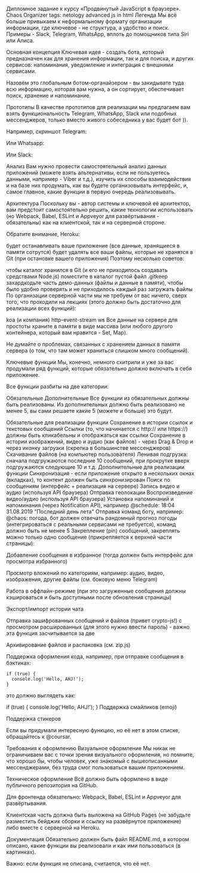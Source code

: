 Дипломное задание к курсу «Продвинутый JavaScript в браузере». Chaos Organizer
tags: netology advanced js in html
Легенда
Мы всё больше привыкаем к неформальному формату организации информации, где ключевое - не структура, а удобство и поиск. Примеры - Slack, Telegram, WhatsApp, вплоть до помощников типа Siri или Алиса.

Основная концепция
Ключевая идея - создать бота, который предназначен как для хранения информации, так и для поиска, и других сервисов: напоминания, уведомление и интеграция с внешними сервисами.

Назовём это глобальным ботом-органайзером - вы закидывате туда всю информацию, которая вам нужна, а он сортирует, обеспечивает поиск, хранение и напоминание.

Прототипы
В качестве прототипов для реализации мы предлагаем вам взять функциональность Telegram, WhatsApp, Slack или подобных мессенджеров, только вместо живого собеседника у вас будет бот )).

Например, скриншот Telegram:



Или Whatsapp:



Или Slack:



Анализ
Вам нужно провести самостоятельный анализ данных приложений (можете взять альтернативы, если не пользуетесь данными, например - Viber и т.д.), изучить их способы взаимодействия и на базе них продумать, как вы будете организовывать интерфейс, и, самое главное, какие функции в первую очередь реализовывать.

Архитектура
Поскольку вы - автор системы и ключевой её архитектор, вам предстоит самостоятельно решить, какие технологии использовать (но Webpack, Babel, ESLint и Appveyor для развёртывания - обязательны) как на клиентской, так и на серверной стороне.

Обратите внимание, Heroku:

будет останавливать ваше приложение (все данные, хранящиеся в памяти сотрутся)
будет удалять все ваши файлы, которые не хранятся в Git (при остановке вашего приложения)
Поэтому несколько советов:

чтобы каталог хранился в Git (и его не приходилось создавать средствами Node.js) поместите в каталог пустой файл .gitkeep
захардкодьте часть демо-данных (файлы и данные в памяти), чтобы было удобно проверять и не приходилось каждый раз загружать файлы
По организации серверной части мы не требуем от вас ничего, сверх того, что проходили на лекциях (этого должно быть достаточно для реализации всех функций):

koa (и компания)
http-event-stream
ws
Все данные на сервере для простоты храните в памяти в виде массива (или любого другого контейнера, который вам нравится - Set, Map).

Не думайте о проблемах, связанных с хранением данных в памяти сервера (о том, что там может храниться слишком много сообщений).

Ключевые функции
Мы, конечно, немного схитрили и уже за вас продумали ряд функций, которые обязательно должно включать в себя приложение.

Все функции разбиты на две категории:

Обязательные
Дополнительные
Все функции из обязательных должны быть реализованы. Из дополнительных должно быть реализовано не менее 5, вы сами решаете какие 5 (можете и больше) это будут.

Обязательные для реализации функции
Сохранение в истории ссылок и текстовых сообщений
Ссылки (то, что начинается с http:// или https://) должны быть кликабельны и отображаться как ссылки
Сохранение в истории изображений, видео и аудио (как файлов) - через Drag & Drop и через иконку загрузки (скрепка в большинстве мессенджеров)
Скачивание файлов (на компьютер пользователя)
Ленивая подгрузка: сначала подгружаются последние 10 сообщений, при прокрутке вверх подгружаются следующие 10 и т.д.
Дополнительные для реализации функции
Синхронизация - если приложение открыто в нескольких окнах (вкладках), то контент должен быть синхронизирован
Поиск по сообщениям (интерфейс + реализация на сервере)
Запись видео и аудио (используя API браузера)
Отправка геолокации
Воспроизведение видео/аудио (используя API браузера)
Установка напоминаний и напоминания (через Notification API), например @schedule: 18:04 31.08.2019 "Последний день лета"
Отправка команд боту, например: @chaos: погода, бот должен отвечать рандомный прогноз погоды (интегрироваться с реальными сервисами не требуется), команд должно быть не менее 5
Закрепление (pin) сообщений, закреплять можно только одно сообщение (прикрепляется к верхней части страницы):


Добавление сообщения в избранное (тогда должен быть интерфейс для просмотра избранного)

Просмотр вложений по категориям, например: аудио, видео, изображения, другие файлы (см. боковую меню Telegram)

Работа в оффлайн-режиме (при это загруженные сообщения должны кэшироваться и быть доступными после обновления страницы)

Экспорт/импорт истории чата

Отправка зашифрованных сообщений и файлов (привет crypto-js!) с просмотром расшированных (для этого нужно ввести пароль) - важно эта функция засчитывается за две

Архивирование файлов и распаковка (см. zip.js)

Поддержка оформления кода, например, при отправке сообщения в бэктиках:

```
if (true) {
  console.log('Hello, AHJ!');
}
```
это должно выглядеть как:

if (true) {
  console.log('Hello, AHJ!');
}
Поддержка смайликов (emoji)

Поддержка стикеров

Если вы придумали интересную функцию, но её нет в этом списке, обращайтесь к @coursar.

Требования к оформлению
Визуальное оформление
Мы никак не ограничиваем вас с точки зрения визуального оформления, но помните, что хорошо бы, чтобы человек, уже знакомый с вышеописанными мессенджерами, без труда смог пользоваться вашим приложением.

Техническое оформление
Всё должно быть оформлено в виде публичного репозитория на GitHub.

Для фронтенда обязательно: Webpack, Babel, ESLint и Appveyor для развёртывания.

Клиентская часть должна быть выложена на GitHub Pages (не забудьте разместить бейджик сборки и ссылку на развёрнутое приложение) либо вместе с серверной на Heroku.

Документация
Обязательно должен быть файл README.md, в котором описано, какие функции вы реализовали и как ими пользоваться (в картинках).

Важно: если функция не описана, считается, что её нет.